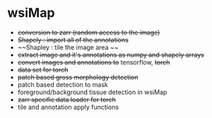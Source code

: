 # wsiMap

- ~~conversion to zarr (random access to the image)~~
- ~~Shapely : import all of the annotations~~
- ~~Shapley : tile the image area ~~
- ~~extract image and it's annotations as numpy and shapely arrays~~
- ~~convert images and annotations to~~ tensorflow, ~~torch~~
- ~~data set for torch~~
- ~~patch based gross morphology detection~~
- patch based detection to mask
- foreground/background tissue detection in wsiMap
- ~~zarr specific data loader for torch~~
- tile and annotation apply functions
